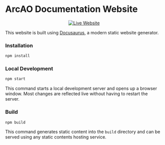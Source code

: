 # ArcAO Documentation Website
<div align="center">

[![Live Website](https://img.shields.io/badge/demo-live-green?style=for-the-badge)](https://docs-arcao_game.arnode.xyz/)

</div>

This website is built using [Docusaurus](https://docusaurus.io/), a modern static website generator.

### Installation

```bash
npm install
```

### Local Development

```bash
npm start
```

This command starts a local development server and opens up a browser window. Most changes are reflected live without having to restart the server.

### Build

```bash
npm build
```

This command generates static content into the `build` directory and can be served using any static contents hosting service.
